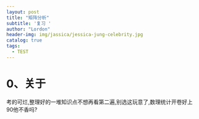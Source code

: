 ```yaml
---
layout: post
title: "矩阵分析"
subtitle: '复习 '
author: "Lordon"
header-img: img/jassica/jessica-jung-celebrity.jpg
catalog: true
tags:
  - TEST
---
```

# 0、关于
考的可烂,整理好的一堆知识点不想再看第二遍,别选这玩意了,数理统计开卷好上90他不香吗?